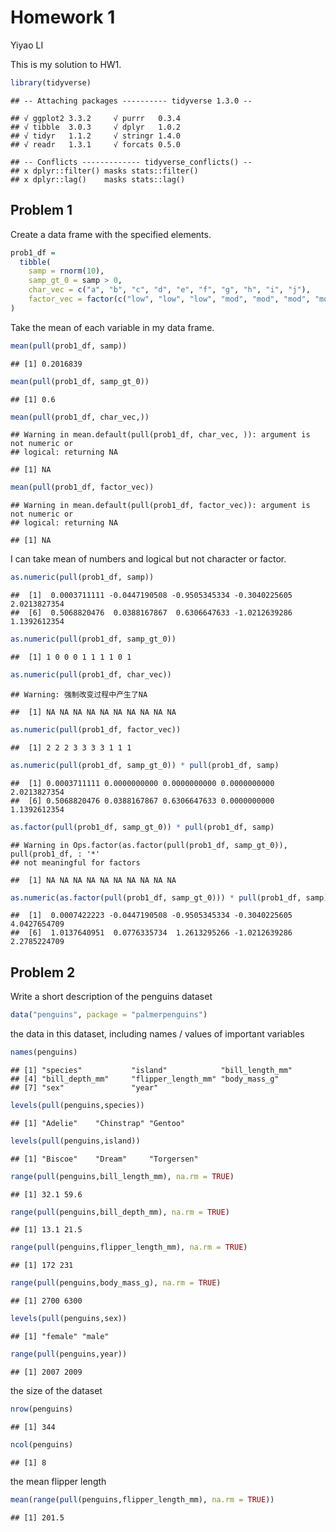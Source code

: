 Homework 1
================
Yiyao LI

This is my solution to HW1.

``` r
library(tidyverse)
```

    ## -- Attaching packages ---------- tidyverse 1.3.0 --

    ## √ ggplot2 3.3.2     √ purrr   0.3.4
    ## √ tibble  3.0.3     √ dplyr   1.0.2
    ## √ tidyr   1.1.2     √ stringr 1.4.0
    ## √ readr   1.3.1     √ forcats 0.5.0

    ## -- Conflicts ------------- tidyverse_conflicts() --
    ## x dplyr::filter() masks stats::filter()
    ## x dplyr::lag()    masks stats::lag()

## Problem 1

Create a data frame with the specified elements.

``` r
prob1_df = 
  tibble(
    samp = rnorm(10),
    samp_gt_0 = samp > 0,
    char_vec = c("a", "b", "c", "d", "e", "f", "g", "h", "i", "j"),
    factor_vec = factor(c("low", "low", "low", "mod", "mod", "mod", "mod", "high", "high", "high"))
)
```

Take the mean of each variable in my data frame.

``` r
mean(pull(prob1_df, samp))
```

    ## [1] 0.2016839

``` r
mean(pull(prob1_df, samp_gt_0))
```

    ## [1] 0.6

``` r
mean(pull(prob1_df, char_vec,))
```

    ## Warning in mean.default(pull(prob1_df, char_vec, )): argument is not numeric or
    ## logical: returning NA

    ## [1] NA

``` r
mean(pull(prob1_df, factor_vec))
```

    ## Warning in mean.default(pull(prob1_df, factor_vec)): argument is not numeric or
    ## logical: returning NA

    ## [1] NA

I can take mean of numbers and logical but not character or factor.

``` r
as.numeric(pull(prob1_df, samp))
```

    ##  [1]  0.0003711111 -0.0447190508 -0.9505345334 -0.3040225605  2.0213827354
    ##  [6]  0.5068820476  0.0388167867  0.6306647633 -1.0212639286  1.1392612354

``` r
as.numeric(pull(prob1_df, samp_gt_0))
```

    ##  [1] 1 0 0 0 1 1 1 1 0 1

``` r
as.numeric(pull(prob1_df, char_vec))
```

    ## Warning: 强制改变过程中产生了NA

    ##  [1] NA NA NA NA NA NA NA NA NA NA

``` r
as.numeric(pull(prob1_df, factor_vec))
```

    ##  [1] 2 2 2 3 3 3 3 1 1 1

``` r
as.numeric(pull(prob1_df, samp_gt_0)) * pull(prob1_df, samp)
```

    ##  [1] 0.0003711111 0.0000000000 0.0000000000 0.0000000000 2.0213827354
    ##  [6] 0.5068820476 0.0388167867 0.6306647633 0.0000000000 1.1392612354

``` r
as.factor(pull(prob1_df, samp_gt_0)) * pull(prob1_df, samp)
```

    ## Warning in Ops.factor(as.factor(pull(prob1_df, samp_gt_0)), pull(prob1_df, : '*'
    ## not meaningful for factors

    ##  [1] NA NA NA NA NA NA NA NA NA NA

``` r
as.numeric(as.factor(pull(prob1_df, samp_gt_0))) * pull(prob1_df, samp)
```

    ##  [1]  0.0007422223 -0.0447190508 -0.9505345334 -0.3040225605  4.0427654709
    ##  [6]  1.0137640951  0.0776335734  1.2613295266 -1.0212639286  2.2785224709

## Problem 2

Write a short description of the penguins dataset

``` r
data("penguins", package = "palmerpenguins")
```

the data in this dataset, including names / values of important
variables

``` r
names(penguins)
```

    ## [1] "species"           "island"            "bill_length_mm"   
    ## [4] "bill_depth_mm"     "flipper_length_mm" "body_mass_g"      
    ## [7] "sex"               "year"

``` r
levels(pull(penguins,species))
```

    ## [1] "Adelie"    "Chinstrap" "Gentoo"

``` r
levels(pull(penguins,island))
```

    ## [1] "Biscoe"    "Dream"     "Torgersen"

``` r
range(pull(penguins,bill_length_mm), na.rm = TRUE)
```

    ## [1] 32.1 59.6

``` r
range(pull(penguins,bill_depth_mm), na.rm = TRUE)
```

    ## [1] 13.1 21.5

``` r
range(pull(penguins,flipper_length_mm), na.rm = TRUE)
```

    ## [1] 172 231

``` r
range(pull(penguins,body_mass_g), na.rm = TRUE)
```

    ## [1] 2700 6300

``` r
levels(pull(penguins,sex))
```

    ## [1] "female" "male"

``` r
range(pull(penguins,year))
```

    ## [1] 2007 2009

the size of the dataset

``` r
nrow(penguins)
```

    ## [1] 344

``` r
ncol(penguins)
```

    ## [1] 8

the mean flipper length

``` r
mean(range(pull(penguins,flipper_length_mm), na.rm = TRUE))
```

    ## [1] 201.5
